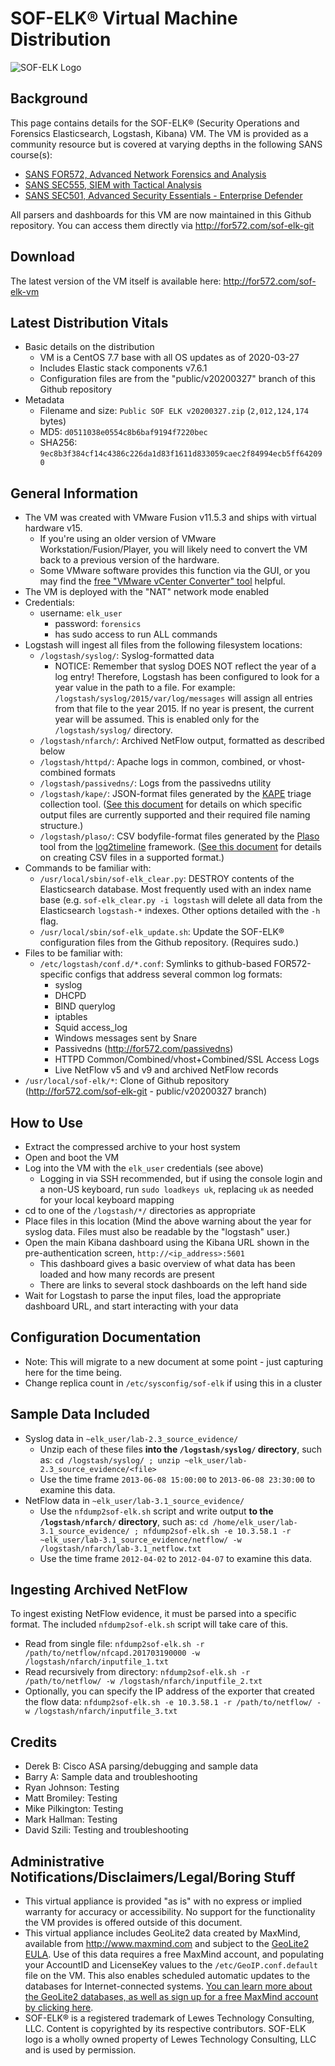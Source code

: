 # SOF-ELK® Virtual Machine Distribution

![SOF-ELK Logo](https://raw.githubusercontent.com/philhagen/sof-elk/master/lib/sof-elk_logo_sm.png)

## Background

This page contains details for the SOF-ELK® (Security Operations and Forensics Elasticsearch, Logstash, Kibana) VM.
The VM is provided as a community resource but is covered at varying depths in the following SANS course(s):

* [SANS FOR572, Advanced Network Forensics and Analysis](http://for572.com/course)
* [SANS SEC555, SIEM with Tactical Analysis](http://for572.com/sec555)
* [SANS SEC501, Advanced Security Essentials - Enterprise Defender](http://for572.com/sec501)

All parsers and dashboards for this VM are now maintained in this Github repository.  You can access them directly via <http://for572.com/sof-elk-git>

## Download

The latest version of the VM itself is available here: <http://for572.com/sof-elk-vm>

## Latest Distribution Vitals

* Basic details on the distribution
  * VM is a CentOS 7.7 base with all OS updates as of 2020-03-27
  * Includes Elastic stack components v7.6.1
  * Configuration files are from the "public/v20200327" branch of this Github repository
* Metadata
  * Filename and size: `Public SOF ELK v20200327.zip` (`2,012,124,174` bytes)
  * MD5: `d0511038e0554c8b6baf9194f7220bec`
  * SHA256: `9ec8b3f384cf14c4386c226da1d83f1611d833059caec2f84994ecb5ff642090`

## General Information

* The VM was created with VMware Fusion v11.5.3 and ships with virtual hardware v15.
  * If you're using an older version of VMware Workstation/Fusion/Player, you will likely need to convert the VM back to a previous version of the hardware.
  * Some VMware software provides this function via the GUI, or you may find the [free "VMware vCenter Converter" tool](http://www.vmware.com/products/converter) helpful.
* The VM is deployed with the "NAT" network mode enabled
* Credentials:
  * username: `elk_user`
    * password: `forensics`
    * has sudo access to run ALL commands
* Logstash will ingest all files from the following filesystem locations:
  * `/logstash/syslog/`: Syslog-formatted data
    * NOTICE: Remember that syslog DOES NOT reflect the year of a log entry!  Therefore, Logstash has been configured to look for a year value in the path to a file.  For example:  `/logstash/syslog/2015/var/log/messages` will assign all entries from that file to the year 2015.  If no year is present, the current year will be assumed.  This is enabled only for the `/logstash/syslog/` directory.
  * `/logstash/nfarch/`: Archived NetFlow output, formatted as described below
  * `/logstash/httpd/`: Apache logs in common, combined, or vhost-combined formats
  * `/logstash/passivedns/`: Logs from the passivedns utility
  * `/logstash/kape/`: JSON-format files generated by the [KAPE](https://learn.duffandphelps.com/kape) triage collection tool. ([See this document](doc/kape_support.md) for details on which specific output files are currently supported and their required file naming structure.)
  * `/logstash/plaso/`: CSV bodyfile-format files generated by the [Plaso](https://github.com/log2timeline/plaso) tool from the [log2timeline](https://github.com/log2timeline) framework. ([See this document](doc/log2timeline-plaso.md) for details on creating CSV files in a supported format.)
* Commands to be familiar with:
  * `/usr/local/sbin/sof-elk_clear.py`: DESTROY contents of the Elasticsearch database.  Most frequently used with an index name base (e.g. `sof-elk_clear.py -i logstash` will delete all data from the Elasticsearch `logstash-*` indexes.  Other options detailed with the `-h` flag.
  * `/usr/local/sbin/sof-elk_update.sh`: Update the SOF-ELK® configuration files from the Github repository.  (Requires sudo.)
* Files to be familiar with:
  * `/etc/logstash/conf.d/*.conf`: Symlinks to github-based FOR572-specific configs that address several common log formats:
    * syslog
    * DHCPD
    * BIND querylog
    * iptables
    * Squid access_log
    * Windows messages sent by Snare
    * Passivedns (<http://for572.com/passivedns>)
    * HTTPD Common/Combined/vhost+Combined/SSL Access Logs
    * Live NetFlow v5 and v9 and archived NetFlow records
* `/usr/local/sof-elk/*`: Clone of Github repository (<http://for572.com/sof-elk-git> - public/v20200327 branch)

## How to Use

* Extract the compressed archive to your host system
* Open and boot the VM
* Log into the VM with the `elk_user` credentials (see above)
  * Logging in via SSH recommended, but if using the console login and a non-US keyboard, run `sudo loadkeys uk`, replacing `uk` as needed for your local keyboard mapping
* cd to one of the `/logstash/*/` directories as appropriate
* Place files in this location (Mind the above warning about the year for syslog data.  Files must also be readable by the "logstash" user.)
* Open the main Kibana dashboard using the Kibana URL shown in the pre-authentication screen, `http://<ip_address>:5601`
  * This dashboard gives a basic overview of what data has been loaded and how many records are present
  * There are links to several stock dashboards on the left hand side
* Wait for Logstash to parse the input files, load the appropriate dashboard URL, and start interacting with your data

## Configuration Documentation

* Note: This will migrate to a new document at some point - just capturing here for the time being.
* Change replica count in `/etc/sysconfig/sof-elk` if using this in a cluster

## Sample Data Included

* Syslog data in `~elk_user/lab-2.3_source_evidence/`
  * Unzip each of these files **into the `/logstash/syslog/` directory**, such as: `cd /logstash/syslog/ ; unzip ~elk_user/lab-2.3_source_evidence/<file>`
  * Use the time frame `2013-06-08 15:00:00` to `2013-06-08 23:30:00` to examine this data.
* NetFlow data in `~elk_user/lab-3.1_source_evidence/`
  * Use the `nfdump2sof-elk.sh` script and write output **to the `/logstash/nfarch/` directory**, such as: `cd /home/elk_user/lab-3.1_source_evidence/ ; nfdump2sof-elk.sh -e 10.3.58.1 -r ~elk_user/lab-3.1_source_evidence/netflow/ -w /logstash/nfarch/lab-3.1_netflow.txt`
  * Use the time frame `2012-04-02` to `2012-04-07` to examine this data.

## Ingesting Archived NetFlow

To ingest existing NetFlow evidence, it must be parsed into a specific format.  The included `nfdump2sof-elk.sh` script will take care of this.

* Read from single file: `nfdump2sof-elk.sh -r /path/to/netflow/nfcapd.201703190000 -w /logstash/nfarch/inputfile_1.txt`
* Read recursively from directory: `nfdump2sof-elk.sh -r /path/to/netflow/ -w /logstash/nfarch/inputfile_2.txt`
* Optionally, you can specify the IP address of the exporter that created the flow data: `nfdump2sof-elk.sh -e 10.3.58.1 -r /path/to/netflow/ -w /logstash/nfarch/inputfile_3.txt`

## Credits

* Derek B: Cisco ASA parsing/debugging and sample data
* Barry A: Sample data and troubleshooting
* Ryan Johnson: Testing
* Matt Bromiley: Testing
* Mike Pilkington: Testing
* Mark Hallman: Testing
* David Szili: Testing and troubleshooting

## Administrative Notifications/Disclaimers/Legal/Boring Stuff

* This virtual appliance is provided "as is" with no express or implied warranty for accuracy or accessibility.  No support for the functionality the VM provides is offered outside of this document.
* This virtual appliance includes GeoLite2 data created by MaxMind, available from <http://www.maxmind.com> and subject to the [GeoLite2 EULA](https://www.maxmind.com/en/geolite2/eula).  Use of this data requires a free MaxMind account, and populating your AccountID and LicenseKey values to the `/etc/GeoIP.conf.default` file on the VM.  This also enables scheduled automatic updates to the databases for Internet-connected systems.  [You can learn more about the GeoLite2 databases, as well as sign up for a free MaxMind account by clicking here](https://dev.maxmind.com/geoip/geoip2/geolite2/).
* SOF-ELK® is a registered trademark of Lewes Technology Consulting, LLC.  Content is copyrighted by its respective contributors.  SOF-ELK logo is a wholly owned property of Lewes Technology Consulting, LLC and is used by permission.
